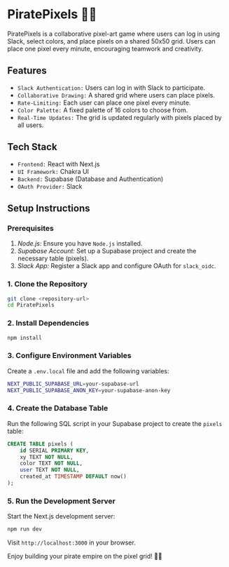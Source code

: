 # PiratePixels 🏴‍☠️
PiratePixels is a collaborative pixel-art game where users can log in using Slack, select colors, and place pixels on a shared 50x50 grid. Users can place one pixel every minute, encouraging teamwork and creativity.

## Features
- `Slack Authentication:` Users can log in with Slack to participate.
- `Collaborative Drawing:` A shared grid where users can place pixels.
- `Rate-Limiting:` Each user can place one pixel every minute.
- `Color Palette:` A fixed palette of 16 colors to choose from.
- `Real-Time Updates:` The grid is updated regularly with pixels placed by all users.

## Tech Stack
- `Frontend:` React with Next.js
- `UI Framework:` Chakra UI
- `Backend:` Supabase (Database and Authentication)
- `OAuth Provider:` Slack

## Setup Instructions
### Prerequisites
1. *Node.js:* Ensure you have `Node.js` installed.
2. *Supabase Account:* Set up a Supabase project and create the necessary table (pixels).
3. *Slack App:* Register a Slack app and configure OAuth for `slack_oidc`.

### 1. Clone the Repository
```bash
git clone <repository-url>
cd PiratePixels
```

### 2. Install Dependencies
```bash
npm install
```

### 3. Configure Environment Variables
Create a `.env.local` file and add the following variables:
```bash
NEXT_PUBLIC_SUPABASE_URL=your-supabase-url
NEXT_PUBLIC_SUPABASE_ANON_KEY=your-supabase-anon-key
```

### 4. Create the Database Table
Run the following SQL script in your Supabase project to create the `pixels` table:
```sql
CREATE TABLE pixels (
    id SERIAL PRIMARY KEY,
    xy TEXT NOT NULL,
    color TEXT NOT NULL,
    user TEXT NOT NULL,
    created_at TIMESTAMP DEFAULT now()
);
```

### 5. Run the Development Server
Start the Next.js development server:
```bash
npm run dev
```
Visit `http://localhost:3000` in your browser.

Enjoy building your pirate empire on the pixel grid! 🏴‍☠️